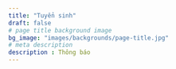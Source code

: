 ```yaml
---
title: "Tuyển sinh"
draft: false
# page title background image
bg_image: "images/backgrounds/page-title.jpg"
# meta description
description : Thông báo 
---
```

